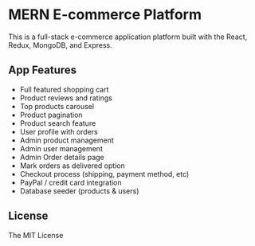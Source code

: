# MERN E-commerce Platform

This is a full-stack e-commerce application platform built with the React, Redux, MongoDB, and Express.

## App Features

- Full featured shopping cart
- Product reviews and ratings
- Top products carousel
- Product pagination
- Product search feature
- User profile with orders
- Admin product management
- Admin user management
- Admin Order details page
- Mark orders as delivered option
- Checkout process (shipping, payment method, etc)
- PayPal / credit card integration
- Database seeder (products & users)

## License

The MIT License
